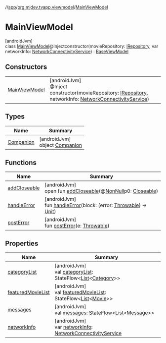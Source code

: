 //[app](../../../index.md)/[org.mjdev.tvapp.viewmodel](../index.md)/[MainViewModel](index.md)

# MainViewModel

[androidJvm]\
class [MainViewModel](index.md)@Injectconstructor(movieRepository: [IRepository](../../org.mjdev.tvapp.repository/-i-repository/index.md), var networkInfo: [NetworkConnectivityService](../../org.mjdev.tvapp.base.network/-network-connectivity-service/index.md)) : [BaseViewModel](../../org.mjdev.tvapp.base.viewmodel/-base-view-model/index.md)

## Constructors

| | |
|---|---|
| [MainViewModel](-main-view-model.md) | [androidJvm]<br>@Inject<br>constructor(movieRepository: [IRepository](../../org.mjdev.tvapp.repository/-i-repository/index.md), networkInfo: [NetworkConnectivityService](../../org.mjdev.tvapp.base.network/-network-connectivity-service/index.md)) |

## Types

| Name | Summary |
|---|---|
| [Companion](-companion/index.md) | [androidJvm]<br>object [Companion](-companion/index.md) |

## Functions

| Name | Summary |
|---|---|
| [addCloseable](index.md#264516373%2FFunctions%2F-912451524) | [androidJvm]<br>open fun [addCloseable](index.md#264516373%2FFunctions%2F-912451524)(@[NonNull](https://developer.android.com/reference/kotlin/androidx/annotation/NonNull.html)p0: [Closeable](https://developer.android.com/reference/kotlin/java/io/Closeable.html)) |
| [handleError](../../org.mjdev.tvapp.base.viewmodel/-base-view-model/handle-error.md) | [androidJvm]<br>fun [handleError](../../org.mjdev.tvapp.base.viewmodel/-base-view-model/handle-error.md)(block: (error: [Throwable](https://kotlinlang.org/api/latest/jvm/stdlib/kotlin/-throwable/index.html)) -&gt; [Unit](https://kotlinlang.org/api/latest/jvm/stdlib/kotlin/-unit/index.html)) |
| [postError](../../org.mjdev.tvapp.base.viewmodel/-base-view-model/post-error.md) | [androidJvm]<br>fun [postError](../../org.mjdev.tvapp.base.viewmodel/-base-view-model/post-error.md)(e: [Throwable](https://kotlinlang.org/api/latest/jvm/stdlib/kotlin/-throwable/index.html)) |

## Properties

| Name | Summary |
|---|---|
| [categoryList](category-list.md) | [androidJvm]<br>val [categoryList](category-list.md): StateFlow&lt;[List](https://kotlinlang.org/api/latest/jvm/stdlib/kotlin.collections/-list/index.html)&lt;[Category](../../org.mjdev.tvapp.data/-category/index.md)&gt;&gt; |
| [featuredMovieList](featured-movie-list.md) | [androidJvm]<br>val [featuredMovieList](featured-movie-list.md): StateFlow&lt;[List](https://kotlinlang.org/api/latest/jvm/stdlib/kotlin.collections/-list/index.html)&lt;[Movie](../../org.mjdev.tvapp.data/-movie/index.md)&gt;&gt; |
| [messages](messages.md) | [androidJvm]<br>val [messages](messages.md): StateFlow&lt;[List](https://kotlinlang.org/api/latest/jvm/stdlib/kotlin.collections/-list/index.html)&lt;[Message](../../org.mjdev.tvapp.data/-message/index.md)&gt;&gt; |
| [networkInfo](network-info.md) | [androidJvm]<br>var [networkInfo](network-info.md): [NetworkConnectivityService](../../org.mjdev.tvapp.base.network/-network-connectivity-service/index.md) |
